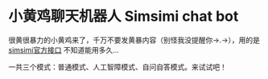 # 小黄鸡聊天机器人 Simsimi chat bot

很黄很暴力的小黄鸡来了，千万不要发黄暴内容（别怪我没提醒你→.→），用的是[simsimi官方接口](http://www.simsimi.com/storygame/main)
不知道能用多久...

一共三个模式：普通模式、人工智障模式、自问自答模式。来试试吧！
